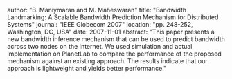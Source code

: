 author: "B. Maniymaran and M. Maheswaran"
title: "Bandwidth Landmarking: A Scalable Bandwidth Prediction Mechanism for Distributed Systems"
journal: "IEEE Globecom 2007"
location: "pp. 248-252, Washington, DC, USA"
date: 2007-11-01
abstract: "This paper presents a new bandwidth inference mechanism that can be used to predict bandwidth across two nodes on the Internet. We used simulation and actual implementation on PlanetLab to compare the performance of the proposed mechanism against an existing approach. The results indicate that our approach is lightweight and yields better performance."